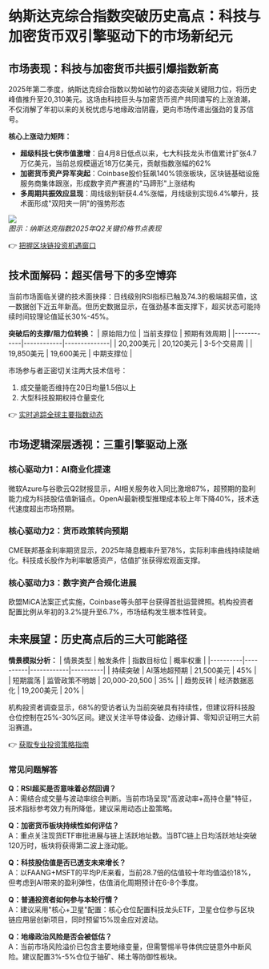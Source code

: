 # 纳斯达克综合指数突破历史高点：科技与加密货币双引擎驱动下的市场新纪元

## 市场表现：科技与加密货币共振引爆指数新高

2025年第二季度，纳斯达克综合指数以势如破竹的姿态突破关键阻力位，将历史峰值推升至20,310美元。这场由科技巨头与加密货币资产共同谱写的上涨浪潮，不仅消解了年初以来的关税忧虑与地缘政治阴霾，更向市场传递出强劲的复苏信号。

**核心上涨动力矩阵：**
- **超级科技七侠市值激增**：自4月8日低点以来，七大科技龙头市值累计扩张4.7万亿美元，当前总规模逼近18万亿美元，贡献指数涨幅的62%
- **加密货币资产异军突起**：Coinbase股价狂飙140%领涨板块，区块链基础设施服务商集体跟涨，形成数字资产赛道的"马蹄形"上涨结构
- **多周期共振效应显现**：周线级别斩获4.4%涨幅，月线级别实现6.4%攀升，技术面形成"双阳夹一阴"的强势形态

![](https://example.com/nasdaq-growth-chart.png)  
*图示：纳斯达克指数2025年Q2关键价格节点表现*

👉 [把握区块链投资机遇窗口](https://bit.ly/okx_welcome)

## 技术面解码：超买信号下的多空博弈

当前市场面临关键的技术面抉择：日线级别RSI指标已触及74.3的极端超买值，这一数据创下近五年新高。但历史数据显示，在强劲基本面支撑下，超买状态可能持续时间较理论值延长30%-45%。

**突破后的支撑/阻力位转换：**
| 原始阻力位 | 当前支撑位 | 预期有效周期 |
|------------|------------|--------------|
| 20,200美元 | 20,120美元 | 3-5个交易周 |
| 19,850美元 | 19,600美元 | 中期支撑位   |

市场参与者正密切关注两大技术信号：
1. 成交量能否维持在20日均量1.5倍以上
2. 大型科技股期权持仓量变化

👉 [实时追踪全球主要指数动态](https://bit.ly/okx_welcome)

## 市场逻辑深层透视：三重引擎驱动上涨

### 核心驱动力1：AI商业化提速
微软Azure与谷歌云Q2财报显示，AI相关服务收入同比激增87%，超预期的盈利能力成为科技股估值新锚点。OpenAI最新模型推理成本较上年下降40%，技术迭代速度超出市场预期。

### 核心驱动力2：货币政策转向预期
CME联邦基金利率期货显示，2025年降息概率升至78%，实际利率曲线持续陡峭化。科技成长股作为利率敏感资产，估值扩张获得宏观面支撑。

### 核心驱动力3：数字资产合规化进展
欧盟MiCA法案正式实施，Coinbase等头部平台获得首批运营牌照。机构投资者配置比例从年初的3.2%提升至6.7%，市场结构发生根本性转变。

## 未来展望：历史高点后的三大可能路径

**情景模拟分析：**
| 情景类型 | 触发条件 | 指数目标位 | 概率权重 |
|----------|----------|------------|----------|
| 持续突破 | AI落地超预期 | 21,500美元 | 45%      |
| 短期震荡 | 监管政策不明朗 | 20,000-20,500 | 35%      |
| 趋势反转 | 经济数据恶化 | 19,200美元 | 20%      |

机构投资者调查显示，68%的受访者认为当前突破具有持续性，但建议将科技股仓位控制在25%-30%区间。建议关注半导体设备、边缘计算、零知识证明三大前沿赛道。

👉 [获取专业投资策略指南](https://bit.ly/okx_welcome)

### 常见问题解答

**Q：RSI超买是否意味着必然回调？**  
A：需结合成交量与波动率综合判断。当前市场呈现"高波动率+高持仓量"特征，技术指标参考效力有所降低，建议采用动态止盈策略。

**Q：加密货币板块持续性如何评估？**  
A：重点关注现货ETF审批进展与链上活跃地址数。当BTC链上日均活跃地址突破120万时，板块将获得第二波上涨动能。

**Q：科技股估值是否已透支未来增长？**  
A：以FAANG+MSFT的平均P/E来看，当前28.7倍的估值较十年均值溢价18%，但考虑到AI带来的盈利弹性，估值消化周期预计在6-8个季度。

**Q：普通投资者如何参与本轮行情？**  
A：建议采用"核心+卫星"配置：核心仓位配置科技龙头ETF，卫星仓位参与区块链应用层创新项目，同时预留15%现金应对波动。

**Q：地缘政治风险是否会被低估？**  
A：当前市场风险溢价已包含主要地缘变量，但需警惕半导体供应链意外中断风险。建议配置3%-5%仓位于铀矿、稀土等防御性板块。